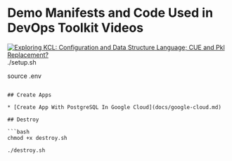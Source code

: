 # Demo Manifests and Code Used in DevOps Toolkit Videos

[![Exploring KCL: Configuration and Data Structure Language; CUE and Pkl Replacement? ](https://img.youtube.com/vi/Gn6btuH3ULw/0.jpg)](https://youtu.be/Gn6btuH3ULw)
./setup.sh

source .env
```

## Create Apps

* [Create App With PostgreSQL In Google Cloud](docs/google-cloud.md)

## Destroy

```bash
chmod +x destroy.sh

./destroy.sh
```
